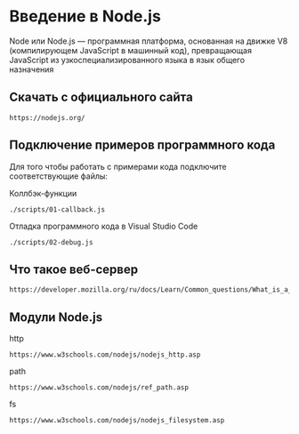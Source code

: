 # Введение в Node.js

Node или Node.js — программная платформа, основанная на движке V8 
(компилирующем JavaScript в машинный код), превращающая JavaScript из 
узкоспециализированного языка в язык общего назначения

## Скачать с официального сайта 

    https://nodejs.org/

## Подключение примеров программного кода

Для того чтобы работать с примерами кода подключите соответствующие файлы:

Коллбэк-функции

    ./scripts/01-callback.js

Отладка программного кода в Visual Studio Code

    ./scripts/02-debug.js

## Что такое веб-сервер

    https://developer.mozilla.org/ru/docs/Learn/Common_questions/What_is_a_web_server

## Модули Node.js

http

    https://www.w3schools.com/nodejs/nodejs_http.asp

path

    https://www.w3schools.com/nodejs/ref_path.asp

fs

    https://www.w3schools.com/nodejs/nodejs_filesystem.asp

